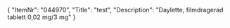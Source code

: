 {
  "ItemNr": "044970",
  "Title": "test",
  "Description": "Daylette, filmdragerad tablett 0,02 mg/3 mg"
}